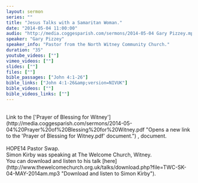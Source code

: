 ```yaml
---
layout: sermon
series: ""
title: "Jesus Talks with a Samaritan Woman."
date: "2014-05-04 11:00:00"
audio: "http://media.coggesparish.com/sermons/2014-05-04 Gary Pizzey.mp3"
speaker: "Gary Pizzey"
speaker_info: "Pastor from the North Witney Community Church."
duration: "35"
youtube_videos: [""]
vimeo_videos: [""]
slides: [""]
files: [""]
bible_passages: ["John 4:1-26"]
bible_links: ["John 4:1-26&amp;version=NIVUK"]
bible_videos: [""]
bible_videos_links: [""]
---
```


<br>
Link to the ['Prayer of Blessing for Witney'](http://media.coggesparish.com/sermons/2014-05-04%20Prayer%20of%20Blessing%20for%20Witney.pdf "Opens a new link to the 'Prayer of Blessing for Witney.pdf' document.") , document.<br>
<br>
HOPE14 Pastor Swap.<br>
Simon Kirby was speaking at The Welcome Church, Witney.<br>
You can download and listen to his talk [here](http://www.thewelcomechurch.org.uk/talks/download.php?file=TWC-SK-04-MAY-2014am.mp3 "Download and listen to Simon Kirby").
